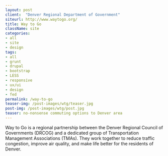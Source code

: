 ```yaml
---
layout: post
client:  "Denver Regional Department of Government"
siteurl: http://www.waytogo.org/
title: Way to Go
className: site
categories: 
- all
- site
- design
tags:
- all
- grunt
- drupal
- bootstrap
- LESS
- responsive
- ux/ui
- design
- fed
permalink: /way-to-go
teaser-img: /post-images/wtg/teaser.jpg
post-img: /post-images/wtg/post.jpg
teaser: no-nonsense commuting options to Denver area
---
```

Way to Go is a regional partnership between the Denver Regional Council of Governments (DRCOG) and a dedicated group of Transportation Management Associations (TMAs). They work together to reduce traffic congestion, improve air quality, and make life better for the residents of Denver.